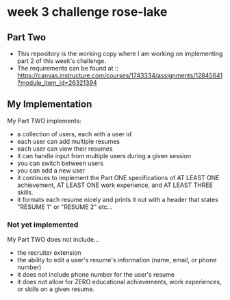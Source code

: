 # week 3 challenge rose-lake

## Part Two
- This repository is the working copy where I am working on implementing part 2 of this week's challenge.
- The requirements can be found at :: https://canvas.instructure.com/courses/1743334/assignments/12845641?module_item_id=26321394

## My Implementation
My Part TWO implements:
- a collection of users, each with a user id
- each user can add multiple resumes
- each user can view their resumes
- it can handle input from multiple users during a given session
- you can switch between users
- you can add a new user
- it continues to implement the Part ONE specifications of AT LEAST ONE achievement, AT LEAST ONE work experience, and AT LEAST THREE skills.
- it formats each resume nicely and prints it out with a header that states "RESUME 1" or "RESUME 2" etc...

### Not yet implemented
My Part TWO does not include...
- the recruiter extension
- the ability to edit a user's resume's information (name, email, or phone number)
- it does not include phone number for the user's resume
- it does not allow for ZERO educational achievements, work experiences, or skills on a given resume. 
